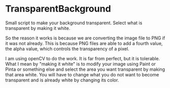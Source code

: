 # TransparentBackground
Small script to make your background transparent. Select what is transparent by making it white.

So the reason it works is because we are converting the image file to PNG if it was not already. This is because PNG files are able to add a fourth value, the alpha value, which controls the transparency of a pixel.

I am using openCV to do the work. It is far from perfect, but it is tolerable. What I mean by "making it white" is to modify your image using Paint or Pinta or something else and select the area you want transparent by making that area white. You will have to change what you do not want to become transparent and is already white by changing its color.
